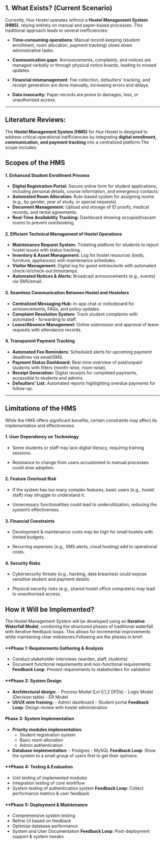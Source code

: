 ## 1. What Exists? (Current Scenario)

Currently, *Hue Hostel* operates without a **Hostel Management System (HMS)**, relying entirely on manual and paper-based processes. This traditional approach leads to several inefficiencies:

- **Time-consuming operations**: Manual record-keeping (student enrollment, room allocation, payment tracking) slows down administrative tasks.

- **Communication gaps**: Announcements, complaints, and notices are managed verbally or through physical notice boards, leading to missed updates.

- **Financial mismanagement**: Fee collection, defaulters' tracking, and receipt generation are done manually, increasing errors and delays.

- **Data insecurity**: Paper records are prone to damages, loss, or unauthorized access.

---

## Literature Reviews:

The **Hostel Management System (HMS)** for *Hue Hostel* is designed to address critical operational inefficiencies by integrating **digital enrollment, communication, and payment tracking** into a centralized platform.The scope includes:

## Scopes of the HMS

#### **1. Enhanced Student Enrollment Process**

- **Digital Registration Portal:** Secure online form for student applications, including personal details, course information, and emergency contacts.
- **Automated Room Allocation:** Rule-based system for assigning rooms (e.g., by gender, year of study, or special requests).
- **Document Management:** Upload and storage of ID proofs, medical records, and rental agreements.
- **Real-Time Availability Tracking:** Dashboard showing occupied/vacant rooms to prevent overbooking.

#### **2. Efficient Technical Management of Hostel Operations**

- **Maintenance Request System:** Ticketing platform for students to report hostel issues with status tracking.
- **Inventory & Asset Management:** Log for hostel resources (beds, furniture, appliances) with maintenance schedules.
- **Visitor Management:** Digital log for guest entries/exits with automated check-in/check-out timestamps.
- **Automated Notices & Alerts:** Broadcast announcements (e.g., events) via SMS/email.

#### **3. Seamless Communication Between Hostel and Hostelers**

- **Centralized Messaging Hub:** In-app chat or noticeboard for announcements, FAQs, and policy updates.
- **Complaint Resolution System:** Track student complaints with automated - forwarding to staff.
- **Leave/Absence Management:** Online submission and approval of leave requests with attendance records.

#### **4. Transparent Payment Tracking**

- **Automated Fee Reminders:** Scheduled alerts for upcoming payment deadlines via email/SMS.
- **Payment Status Dashboard:** Real-time overview of paid/unpaid students with filters (month-wise, room-wise).
- **Receipt Generation:** Digital receipts for completed payments, accessible to students and admins.
- **Defaulters’ List:** Automated reports highlighting overdue payments for follow-up.

---

## Limitations of the HMS

While the HMS offers significant benefits, certain constraints may affect its implementation and effectiveness:

#### **1. User Dependency on Technology**

- Some students or staff may lack digital literacy, requiring training sessions.

- Resistance to change from users accustomed to manual processes could slow adoption.

#### **2. Feature Overload Risk**

- If the system has too many complex features, basic users (e.g., hostel staff) may struggle to understand it.

- Unnecessary functionalities could lead to underutilization, reducing the system’s effectiveness.

#### **3. Financial Constraints**

- Development & maintenance costs may be high for small hostels with limited budgets.

- Recurring expenses (e.g., SMS alerts, cloud hosting) add to operational costs.

#### **4. Security Risks**

- Cybersecurity threats (e.g., hacking, data breaches) could expose sensitive student and payment details.

- Physical security risks (e.g., shared hostel office computers) may lead to unauthorized access.

## How it Will be Implemented?

The Hostel Management System will be developed using an **Iterative Waterfall Model**, combining the structured phases of traditional waterfall with iterative feedback loops. This allows for incremental improvements while maintaining clear milestones.Following are the phases in brief:

#### \*\*Phase 1: Requirements Gathering & Analysis

- Conduct stakeholder interviews (warden, staff, students)
- Document functional requirements and non-functional requirements:
  **Feedback Loop**: Present requirements to stakeholders for validation

#### \*\*Phase 2: System Design

- **Architectural design:** - Process Model (Lvl 0,1,2 DFDs) - Logic Model (Decision table) - ER Model
- **UI/UX wire framing:** - Admin dashboard - Student portal
  **Feedback Loop**: Design review with hostel administration

#### **Phase 3: System Implementation**

- **Priority modules implementation:**
    - Student registration system
    - Basic room allocation
    - Admin authentication
- **Database implementation**: - Postgres - MySQL
  **Feedback Loop**: Show the system to a small group of users first to get their opinions

#### \*\*Phase 4: Testing & Evaluation

- Unit testing of implemented modules
- Integration testing of core workflow
- System testing of authentication system
  **Feedback Loop**: Collect performance metrics & user feedback

#### \*\*Phase 5: Deployment & Maintenance

- Comprehensive system testing
- Refine UI based on feedback
- Optimize database performance
- System and User Documentation
  **Feedback Loop**: Post-deployment support & system tweaks
